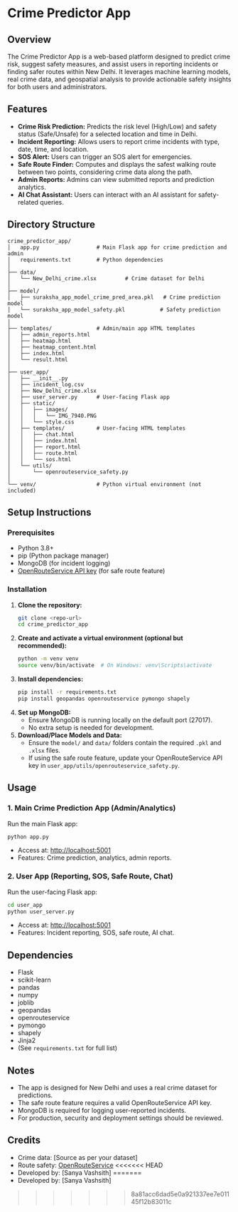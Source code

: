 # Crime Predictor App

## Overview
The Crime Predictor App is a web-based platform designed to predict crime risk, suggest safety measures, and assist users in reporting incidents or finding safer routes within New Delhi. It leverages machine learning models, real crime data, and geospatial analysis to provide actionable safety insights for both users and administrators.

## Features
- **Crime Risk Prediction:** Predicts the risk level (High/Low) and safety status (Safe/Unsafe) for a selected location and time in Delhi.
- **Incident Reporting:** Allows users to report crime incidents with type, date, time, and location.
- **SOS Alert:** Users can trigger an SOS alert for emergencies.
- **Safe Route Finder:** Computes and displays the safest walking route between two points, considering crime data along the path.
- **Admin Reports:** Admins can view submitted reports and prediction analytics.
- **AI Chat Assistant:** Users can interact with an AI assistant for safety-related queries.

## Directory Structure
```
crime_predictor_app/
│   app.py                  # Main Flask app for crime prediction and admin
│   requirements.txt        # Python dependencies
│
├── data/
│   └── New_Delhi_crime.xlsx         # Crime dataset for Delhi
│
├── model/
│   ├── suraksha_app_model_crime_pred_area.pkl   # Crime prediction model
│   └── suraksha_app_model_safety.pkl           # Safety prediction model
│
├── templates/              # Admin/main app HTML templates
│   ├── admin_reports.html
│   ├── heatmap.html
│   ├── heatmap_content.html
│   ├── index.html
│   └── result.html
│
├── user_app/
│   ├── __init__.py
│   ├── incident_log.csv
│   ├── New_Delhi_crime.xlsx
│   ├── user_server.py      # User-facing Flask app
│   ├── static/
│   │   ├── images/
│   │   │   └── IMG_7940.PNG
│   │   └── style.css
│   ├── templates/          # User-facing HTML templates
│   │   ├── chat.html
│   │   ├── index.html
│   │   ├── report.html
│   │   ├── route.html
│   │   └── sos.html
│   └── utils/
│       └── openrouteservice_safety.py
│
└── venv/                   # Python virtual environment (not included)
```

## Setup Instructions
### Prerequisites
- Python 3.8+
- pip (Python package manager)
- MongoDB (for incident logging)
- [OpenRouteService API key](https://openrouteservice.org/sign-up/) (for safe route feature)

### Installation
1. **Clone the repository:**
   ```bash
   git clone <repo-url>
   cd crime_predictor_app
   ```
2. **Create and activate a virtual environment (optional but recommended):**
   ```bash
   python -m venv venv
   source venv/bin/activate  # On Windows: venv\Scripts\activate
   ```
3. **Install dependencies:**
   ```bash
   pip install -r requirements.txt
   pip install geopandas openrouteservice pymongo shapely
   ```
4. **Set up MongoDB:**
   - Ensure MongoDB is running locally on the default port (27017).
   - No extra setup is needed for development.
5. **Download/Place Models and Data:**
   - Ensure the `model/` and `data/` folders contain the required `.pkl` and `.xlsx` files.
   - If using the safe route feature, update your OpenRouteService API key in `user_app/utils/openrouteservice_safety.py`.

## Usage
### 1. Main Crime Prediction App (Admin/Analytics)
Run the main Flask app:
```bash
python app.py
```
- Access at: [http://localhost:5001](http://localhost:5001)
- Features: Crime prediction, analytics, admin reports.

### 2. User App (Reporting, SOS, Safe Route, Chat)
Run the user-facing Flask app:
```bash
cd user_app
python user_server.py
```
- Access at: [http://localhost:5001](http://localhost:5001)
- Features: Incident reporting, SOS, safe route, AI chat.

## Dependencies
- Flask
- scikit-learn
- pandas
- numpy
- joblib
- geopandas
- openrouteservice
- pymongo
- shapely
- Jinja2
- (See `requirements.txt` for full list)

## Notes
- The app is designed for New Delhi and uses a real crime dataset for predictions.
- The safe route feature requires a valid OpenRouteService API key.
- MongoDB is required for logging user-reported incidents.
- For production, security and deployment settings should be reviewed.

## Credits
- Crime data: [Source as per your dataset]
- Route safety: [OpenRouteService](https://openrouteservice.org/)
<<<<<<< HEAD
- Developed by: [Sanya Vashsith] 
=======
- Developed by: [Sanya Vashsith] 
>>>>>>> 8a81acc6dad5e0a921337ee7e01145f12b83011c
